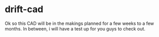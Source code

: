 # drift-cad
Ok so this CAD will be in the makings planned for a few weeks to a few months. In between, i will have a test up for you guys to check out.
